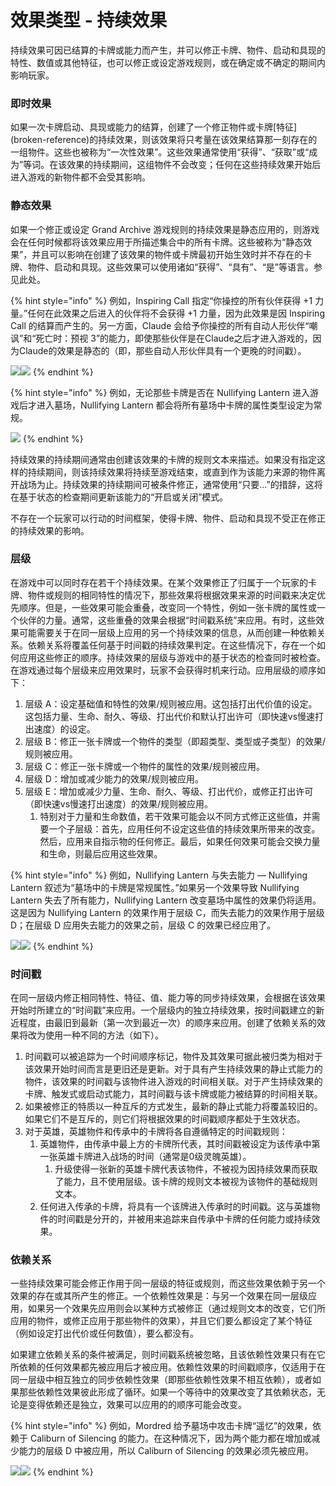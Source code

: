 # 效果类型 - 持续效果

持续效果可因已结算的卡牌或能力而产生，并可以修正卡牌、物件、启动和具现的特性、数值或其他特征，也可以修正或设定游戏规则，或在确定或不确定的期间内影响玩家。

### 即时效果

如果一次卡牌启动、具现或能力的结算，创建了一个修正物件或卡牌\[特征]\(broken-reference)的持续效果，则该效果将只考量在该效果结算那一刻存在的一组物件。这些也被称为“一次性效果”。这些效果通常使用“获得”、“获取”或“成为”等词。在该效果的持续期间，这组物件不会改变；任何在这些持续效果开始后进入游戏的新物件都不会受其影响。

### 静态效果

如果一个修正或设定 Grand Archive 游戏规则的持续效果是静态应用的，则游戏会在任何时候都将该效果应用于所描述集合中的所有卡牌。这些被称为“静态效果”，并且可以影响在创建了该效果的物件或卡牌最初开始生效时并不存在的卡牌、物件、启动和具现。这些效果可以使用诸如“获得”、“具有”、“是”等语言。参见此处。

{% hint style="info" %}
例如，Inspiring Call 指定“你操控的所有伙伴获得 +1 力量。”任何在此效果之后进入的伙伴将不会获得 +1 力量，因为此效果是因 Inspiring Call 的结算而产生的。另一方面，Claude 会给予你操控的所有自动人形伙伴“嘲讽”和“死亡时：预视 3”的能力，即使那些伙伴是在Claude之后才进入游戏的，因为Claude的效果是静态的（即，那些自动人形伙伴具有一个更晚的时间戳）。

![](<../../../.gitbook/assets/image (16).png>)![](<../../../.gitbook/assets/image (17).png>)
{% endhint %}

{% hint style="info" %}
例如，无论那些卡牌是否在 Nullifying Lantern 进入游戏后才进入墓场，Nullifying Lantern 都会将所有墓场中卡牌的属性类型设定为常规。

![](<../../../.gitbook/assets/image (18).png>)
{% endhint %}

持续效果的持续期间通常由创建该效果的卡牌的规则文本来描述。如果没有指定这样的持续期间，则该持续效果将持续至游戏结束，或直到作为该能力来源的物件离开战场为止。持续效果的持续期间可被条件修正，通常使用“只要...”的措辞，这将在基于状态的检查期间更新该能力的“开启或关闭”模式。

不存在一个玩家可以行动的时间框架，使得卡牌、物件、启动和具现不受正在修正的持续效果的影响。

### 层级

在游戏中可以同时存在若干个持续效果。在某个效果修正了归属于一个玩家的卡牌、物件或规则的相同特性的情况下，那些效果将根据效果来源的时间戳来决定优先顺序。但是，一些效果可能会重叠，改变同一个特性，例如一张卡牌的属性或一个伙伴的力量。通常，这些重叠的效果会根据“时间戳系统”来应用。有时，这些效果可能需要关于在同一层级上应用的另一个持续效果的信息，从而创建一种依赖关系。依赖关系将覆盖任何基于时间戳的持续效果判定。在这些情况下，存在一个如何应用这些修正的顺序。持续效果的层级与游戏中的基于状态的检查同时被检查。在游戏通过每个层级来应用效果时，玩家不会获得时机来行动。应用层级的顺序如下：

1. 层级 A：设定基础值和特性的效果/规则被应用。这包括打出代价值的设定。这包括力量、生命、耐久、等级、打出代价和默认打出许可（即快速vs慢速打出速度）的设定。
2. 层级 B：修正一张卡牌或一个物件的类型（即超类型、类型或子类型）的效果/规则被应用。
3. 层级 C：修正一张卡牌或一个物件的属性的效果/规则被应用。
4. 层级 D：增加或减少能力的效果/规则被应用。
5. 层级 E：增加或减少力量、生命、耐久、等级、打出代价，或修正打出许可（即快速vs慢速打出速度）的效果/规则被应用。
   1. 特别对于力量和生命数值，若干效果可能会以不同方式修正这些值，并需要一个子层级：首先，应用任何不设定这些值的持续效果所带来的改变。然后，应用来自指示物的任何修正。最后，如果任何效果可能会交换力量和生命，则最后应用这些效果。

{% hint style="info" %}
例如，Nullifying Lantern 与失去能力 — Nullifying Lantern 叙述为“墓场中的卡牌是常规属性。”如果另一个效果导致 Nullifying Lantern 失去了所有能力，Nullifying Lantern 改变墓场中属性的效果仍将适用。这是因为 Nullifying Lantern 的效果作用于层级 C，而失去能力的效果作用于层级 D；在层级 D 应用失去能力的效果之前，层级 C 的效果已经应用了。

![](<../../../.gitbook/assets/image (19).png>)![](<../../../.gitbook/assets/image (20).png>)
{% endhint %}

### 时间戳

在同一层级内修正相同特性、特征、值、能力等的同步持续效果，会根据在该效果开始时所建立的“时间戳”来应用。一个层级内的独立持续效果，按时间戳建立的新近程度，由最旧到最新（第一次到最近一次）的顺序来应用。创建了依赖关系的效果将改为使用一种不同的方法（如下）。

1. 时间戳可以被追踪为一个时间顺序标记，物件及其效果可据此被归类为相对于该效果开始时间而言是更旧还是更新。对于具有产生持续效果的静止式能力的物件，该效果的时间戳与该物件进入游戏的时间相关联。对于产生持续效果的卡牌、触发式或启动式能力，其时间戳与该卡牌或能力被结算的时间相关联。
2. 如果被修正的特质以一种互斥的方式发生，最新的静止式能力将覆盖较旧的。如果它们不是互斥的，则它们将根据效果的时间戳顺序都处于生效状态。
3. 对于英雄，英雄物件和传承中的卡牌将各自遵循特定的时间戳规则：
   1. 英雄物件，由传承中最上方的卡牌所代表，其时间戳被设定为该传承中第一张英雄卡牌进入战场的时间（通常是0级灵魄英雄）。
      1. 升级使得一张新的英雄卡牌代表该物件，不被视为因持续效果而获取了能力，且不使用层级。该卡牌的规则文本被视为该物件的基础规则文本。
   2. 任何进入传承的卡牌，将具有一个该牌进入传承时的时间戳。这与英雄物件的时间戳是分开的，并被用来追踪来自传承中卡牌的任何能力或持续效果。

### 依赖关系

一些持续效果可能会修正作用于同一层级的特征或规则，而这些效果依赖于另一个效果的存在或其所产生的修正。一个依赖性效果是：与另一个效果在同一层级应用，如果另一个效果先应用则会以某种方式被修正（通过规则文本的改变，它们所应用的物件，或修正应用于那些物件的效果），并且它们要么都设定了某个特征（例如设定打出代价或任何数值），要么都没有。

如果建立依赖关系的条件被满足，则时间戳系统被忽略，且该依赖性效果只有在它所依赖的任何效果都先被应用后才被应用。依赖性效果的时间戳顺序，仅适用于在同一层级中相互独立的同步依赖性效果（即那些依赖性效果不相互依赖），或者如果那些依赖性效果彼此形成了循环。如果一个等待中的效果改变了其依赖状态，无论是变得依赖还是独立，效果可以应用的的顺序可能会改变。

{% hint style="info" %}
例如，Mordred 给予墓场中攻击卡牌“遥忆”的效果，依赖于 Caliburn of Silencing 的能力。在这种情况下，因为两个能力都在增加或减少能力的层级 D 中被应用，所以 Caliburn of Silencing 的效果必须先被应用。

![](<../../../.gitbook/assets/image (21).png>)![](<../../../.gitbook/assets/image (22).png>)
{% endhint %}
